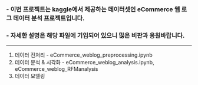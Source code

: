 ### - 이번 프로젝트는 kaggle에서 제공하는 데이터셋인 eCommerce 웹 로그 데이터 분석 프로젝트입니다.
### - 자세한 설명은 해당 파일에 기입되어 있으니 많은 비판과 응원바랍니다.

---

1. 데이터 전처리 - eCommerce_weblog_preprocessing.ipynb
2. 데이터 분석 & 시각화 - eCommerce_weblog_analysis.ipynb, eCommerce_weblog_RFManalysis
3. 데이터 모델링
